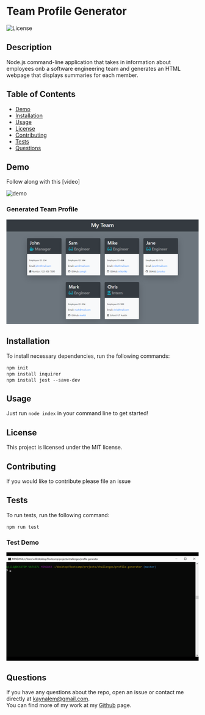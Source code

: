 
  # Team Profile Generator
  ![License](https://img.shields.io/badge/License-MIT-blue.svg)

  ## Description
  Node.js command-line application that takes in information about employees onb a software engineering team and generates an HTML webpage that displays summaries for each member.
  ## Table of Contents
  * [Demo](#demo)
  * [Installation](#installation)
  * [Usage](#usage)
  * [License](#license)
  * [Contributing](#contributing)
  * [Tests](#tests)
  * [Questions](#questions)
  ## Demo
  Follow along with this [video]    
    
  ![demo](https://raw.githubusercontent.com/Kaynalem/profile-generator/master/utils/appdemo.gif)  
  ### Generated Team Profile  
  ![mockup](https://raw.githubusercontent.com/Kaynalem/profile-generator/master/utils/mockup.PNG)
  ## Installation
  To install necessary dependencies, run the following commands:
  ```
  npm init 
  npm install inquirer 
  npm install jest --save-dev
  ```
  ## Usage
  Just run `node index` in your command line to get started!
  ## License
  This project is licensed under the MIT license.
  ## Contributing
  If you would like to contribute please file an issue
  ## Tests
  To run tests, run the following command:
  ```
  npm run test
  ```
  ### Test Demo  
  ![demo](https://raw.githubusercontent.com/Kaynalem/profile-generator/master/utils/testdemo.gif)  
  ## Questions
  If you have any questions about the repo, open an issue or contact me directly at [kaynalem@gmail.com](mailto:kaynalem@gmail.com).  
  You can find more of my work at my [Github](https://github.com/kaynalem) page.
